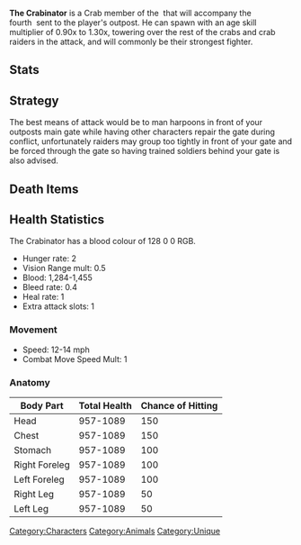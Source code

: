 **The Crabinator** is a Crab member of the [](03%20-%20Projects%20&%20Wikis/Kenshi/Kenshi%20Wiki/Kenshi%20Wiki%20Template/Crab_Raiders.md) that will accompany the fourth [](Crab_Tournament.md) sent to the player's outpost. He
can spawn with an age skill multiplier of 0.90x to 1.30x, towering over
the rest of the crabs and crab raiders in the attack, and will commonly
be their strongest fighter.

## Stats

## Strategy

The best means of attack would be to man harpoons in front of your
outposts main gate while having other characters repair the gate during
conflict, unfortunately raiders may group too tightly in front of your
gate and be forced through the gate so having trained soldiers behind
your gate is also advised.

## Death Items

## Health Statistics

The Crabinator has a blood colour of 128 0 0 RGB.

- Hunger rate: 2
- Vision Range mult: 0.5
- Blood: 1,284-1,455
- Bleed rate: 0.4
- Heal rate: 1
- Extra attack slots: 1

### Movement

- Speed: 12-14 mph
- Combat Move Speed Mult: 1

### Anatomy

| Body Part     | Total Health | Chance of Hitting |
|---------------|--------------|-------------------|
| Head          | 957-1089     | 150               |
| Chest         | 957-1089     | 150               |
| Stomach       | 957-1089     | 100               |
| Right Foreleg | 957-1089     | 100               |
| Left Foreleg  | 957-1089     | 100               |
| Right Leg     | 957-1089     | 50                |
| Left Leg      | 957-1089     | 50                |

[Category:Characters](Category:Characters "wikilink")
[Category:Animals](Category:Animals "wikilink")
[Category:Unique](Category:Unique "wikilink")
